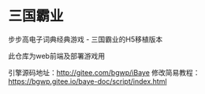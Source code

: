 # 三国霸业
步步高电子词典经典游戏 - 三国霸业的H5移植版本

此仓库为web前端及部署游戏用

引擎源码地址：http://gitee.com/bgwp/iBaye
修改简易教程：https://bgwp.gitee.io/baye-doc/script/index.html
